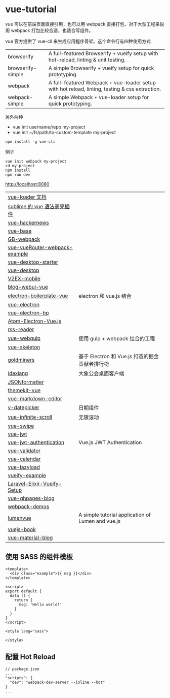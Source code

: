 # vue-tutorial

vue 可以在前端页面直接引用，也可以用 webpack 直接打包，对于大型工程来说用 webpack 打包比较合适，也适合写组件。


vue 官方提供了 vue-cli 来生成应用程序骨架。这个命令行有四种使用方式

|     |     |
| ----- | ----- |
|browserify |A full-featured Browserify + vueify setup with hot-reload, linting & unit testing.|
|browserify-simple |A simple Browserify + vueify setup for quick prototyping.|
|webpack |A full-featured Webpack + vue-loader setup with hot reload, linting, testing & css extraction.|
|webpack-simple |A simple Webpack + vue-loader setup for quick prototyping.|

另外两种

-  vue init username/repo my-project
-  vue init ~/fs/path/to-custom-template my-project

```
npm install -g vue-cli
```


例子

```
vue init webpack my-project
cd my-project
npm install
npm run dev
```
[http://localhost:8080](http://localhost:8080)


|     |     |
| ----- | ----- |
|[vue-loader 文档](https://vuejs.github.io/vue-loader/) | |
|[sublime 的 vue 语法高亮插件](https://github.com/vuejs/vue-syntax-highlight) | |
|[vue-hackernews](https://github.com/vuejs/vue-hackernews) | |
|[vue-base](https://github.com/szarapka/vue-base) | |
|[GB-webpack](https://github.com/viko16/GB-webpack) | |
|[vue-vueRouter-webpack-example](https://github.com/hilongjw/vue-vueRouter-webpack-example) | |
|[vue-desktop-starter](https://github.com/ElemeFE/vue-desktop-starter) | |
|[vue-desktop](https://github.com/ElemeFE/vue-desktop)     | |
|[V2EX-mobile](https://github.com/Vincent1993/V2EX-mobile) | |
|[blog-webui-vue](https://github.com/iAmHades/blog-webui-vue) | |
|[electron-boilerplate-vue](https://github.com/bradstewart/electron-boilerplate-vue) |electron 和 vue.js 结合 |
|[vue-electron](https://github.com/rodzzlessa24/vue-electron) | |
|[vue-electron-bp](https://github.com/tuommii/vue-electron-bp) | |
|[Atom-Electron-Vue.js](https://github.com/phleobon/Atom-Electron-Vue.js) | |
|[rss-reader](https://github.com/mrgodhani/rss-reader) | |
|[vue-webgulp](https://github.com/rodzzlessa24/vue-webgulp) |使用 gulp + webpack 结合的工程|
|[vue-skeleton](https://github.com/rodzzlessa24/vue-skeleton) | |
|[goldminers](https://github.com/zhangweijie-cn/goldminers) |基于 Electron 和 Vue.js 打造的掘金贡献者排行榜 |
|[idaxiang](https://github.com/zhangweijie-cn/idaxiang) |大象公会桌面客户端|
|[JSONformatter](https://github.com/ablipan/JSONformatter) | |
|[themekit-vue](https://github.com/themekit/themekit-vue) | |
|[vue-markdown-editor](https://github.com/themekit/vue-markdown-editor) | |
|[v-datepicker](https://github.com/ElemeFE/v-datepicker)   |日期组件|
|[vue-infinite-scroll](https://github.com/ElemeFE/vue-infinite-scroll) |无限滚动|
|[vue-swipe](https://github.com/ElemeFE/vue-swipe) | |
|[vue-jwt](https://github.com/rodzzlessa24/vue-jwt) | |
|[vue-jwt-authentication](https://github.com/auth0/vue-jwt-authentication) |Vue.js JWT Authentication |
|[vue-validator](https://github.com/vuejs/vue-validator) | |
|[vue-calendar](https://github.com/jinzhe/vue-calendar) | |
|[vue-lazyload](https://github.com/hilongjw/vue-lazyload) | |
|[vueify-example](https://github.com/vuejs/vueify-example) | |
|[Laravel-Elixir-Vueify-Setup](https://github.com/laracasts/Laravel-Elixir-Vueify-Setup) | |
|[vue-ghpages-blog](https://github.com/viko16/vue-ghpages-blog) | |
|[webpack-demos](https://github.com/ruanyf/webpack-demos) | |
|[lumenvue](https://github.com/bestmomo/lumenvue) |A simple tutorial application of Lumen and vue.js |
|[vuejs-book](https://github.com/koba04/vuejs-book) | |
|[vue-material-blog](https://github.com/hilongjw/vue-material-blog) | |

## 使用 SASS 的组件模板
```
<template>
  <div class="example">{{ msg }}</div>
</template>

<script>
export default {
  data () {
    return {
      msg: 'Hello world!'
    }
  }
}
</script>

<style lang="sass">

</style>
```

## 配置 Hot Reload

```
// package.json
...
"scripts": {
  "dev": "webpack-dev-server --inline --hot"
}
...
```